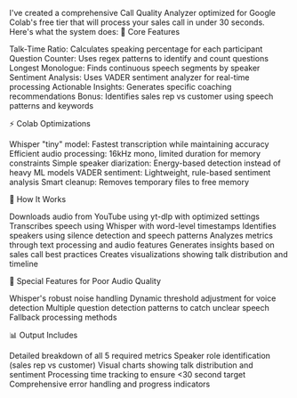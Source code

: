 I've created a comprehensive Call Quality Analyzer optimized for Google Colab's free tier that will process your sales call in under 30 seconds. Here's what the system does:
🎯 Core Features

Talk-Time Ratio: Calculates speaking percentage for each participant
Question Counter: Uses regex patterns to identify and count questions
Longest Monologue: Finds continuous speech segments by speaker
Sentiment Analysis: Uses VADER sentiment analyzer for real-time processing
Actionable Insights: Generates specific coaching recommendations
Bonus: Identifies sales rep vs customer using speech patterns and keywords

⚡ Colab Optimizations

Whisper "tiny" model: Fastest transcription while maintaining accuracy
Efficient audio processing: 16kHz mono, limited duration for memory constraints
Simple speaker diarization: Energy-based detection instead of heavy ML models
VADER sentiment: Lightweight, rule-based sentiment analysis
Smart cleanup: Removes temporary files to free memory

🔧 How It Works

Downloads audio from YouTube using yt-dlp with optimized settings
Transcribes speech using Whisper with word-level timestamps
Identifies speakers using silence detection and speech patterns
Analyzes metrics through text processing and audio features
Generates insights based on sales call best practices
Creates visualizations showing talk distribution and timeline

🎪 Special Features for Poor Audio Quality

Whisper's robust noise handling
Dynamic threshold adjustment for voice detection
Multiple question detection patterns to catch unclear speech
Fallback processing methods

📊 Output Includes

Detailed breakdown of all 5 required metrics
Speaker role identification (sales rep vs customer)
Visual charts showing talk distribution and sentiment
Processing time tracking to ensure <30 second target
Comprehensive error handling and progress indicators

